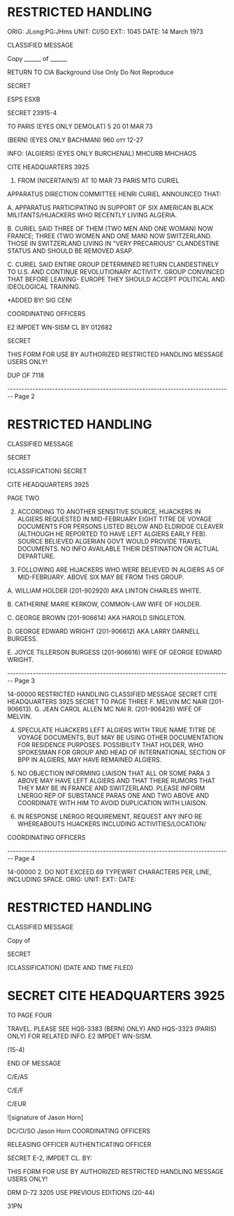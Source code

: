 # RESTRICTED HANDLING

ORIG: JLong:PG:JHms
UNIT: CI/SO
EXT:: 1045
DATE: 14 March 1973

CLASSIFIED MESSAGE

Copy ______ of ______

RETURN TO CIA
Background Use Only
Do Not Reproduce

SECRET

ESPS ESXB

SECRET
23915-4

TO PARIS (EYES ONLY DEMOLAT) 5 20 01 MAR 73

(BERN) (EYES ONLY BACHMAN) 960 отт 12-27

INFO: (ALGIERS) (EYES ONLY BURCHENAL)
MHCURB MHCHAOS

CITE HEADQUARTERS 3925

1. FROM (NICERTAIN/5) AT 10 MAR 73 PARIS MTG CURIEL

APPARATUS DIRECTION COMMITTEE HENRI CURIEL ANNOUNCED THAT:

A. APPARATUS PARTICIPATING IN SUPPORT OF SIX AMERICAN BLACK MILITANTS/HIJACKERS WHO RECENTLY LIVING ALGERIA.

B. CURIEL SAID THREE OF THEM (TWO MEN AND ONE WOMAN) NOW FRANCE; THREE (TWO WOMEN AND ONE MAN) NOW SWITZERLAND. THOSE IN SWITZERLAND LIVING IN "VERY PRECARIOUS" CLANDESTINE STATUS AND SHOULD BE REMOVED ASAP.

C. CURIEL SAID ENTIRE GROUP DETERMINED RETURN CLANDESTINELY TO U.S. AND CONTINUE REVOLUTIONARY ACTIVITY. GROUP CONVINCED THAT BEFORE LEAVING- EUROPE THEY SHOULD ACCEPT POLITICAL AND IDEOLOGICAL TRAINING.

*ADDED BY!
SIG CEN!

COORDINATING OFFICERS

E2 IMPDET WN-SISM
CL BY 012682

SECRET

THIS FORM FOR USE BY AUTHORIZED RESTRICTED HANDLING MESSAGE USERS ONLY!

DUP OF 7118


-------------------------------------------------------------------------------- Page 2

# RESTRICTED HANDLING

CLASSIFIED MESSAGE

SECRET

(CLASSIFICATION)
SECRET

CITE HEADQUARTERS 3925

PAGE TWO

2. ACCORDING TO ANOTHER SENSITIVE SOURCE, HIJACKERS IN ALGIERS REQUESTED IN MID-FEBRUARY EIGHT TITRE DE VOYAGE DOCUMENTS FOR PERSONS LISTED BELOW AND ELDRIDGE CLEAVER (ALTHOUGH HE REPORTED TO HAVE LEFT ALGIERS EARLY FEB).
   SOURCE BELIEVED ALGERIAN GOVT WOULD PROVIDE TRAVEL DOCUMENTS. NO INFO AVAILABLE THEIR DESTINATION OR ACTUAL DEPARTURE.

3. FOLLOWING ARE HIJACKERS WHO WERE BELIEVED IN ALGIERS AS OF MID-FEBRUARY. ABOVE SIX MAY BE FROM THIS GROUP.

A. WILLIAM HOLDER (201-902920) AKA LINTON CHARLES WHITE.

B. CATHERINE MARIE KERKOW, COMMON-LAW WIFE OF HOLDER.

C. GEORGE BROWN (201-906614) AKA HAROLD SINGLETON.

D. GEORGE EDWARD WRIGHT (201-906612) AKA LARRY DARNELL BURGESS.

E. JOYCE TILLERSON BURGESS (201-906616) WIFE OF GEORGE EDWARD WRIGHT.


-------------------------------------------------------------------------------- Page 3

14-00000
RESTRICTED HANDLING
CLASSIFIED MESSAGE
SECRET
CITE HEADQUARTERS 3925
SECRET
TO PAGE THREE
F. MELVIN MC NAIR (201-906613).
G. JEAN CAROL ALLEN MC NAI R. (201-906426)
WIFE OF MELVIN.

4. SPECULATE HIJACKERS LEFT ALGIERS WITH TRUE NAME TITRE DE VOYAGE DOCUMENTS, BUT MAY BE USING OTHER DOCUMENTATION FOR RESIDENCE PURPOSES. POSSIBILITY THAT HOLDER, WHO SPOKESMAN FOR GROUP AND HEAD OF INTERNATIONAL SECTION OF BPP IN ALGIERS, MAY HAVE REMAINED ALGIERS.

5. NO OBJECTION INFORMING LIAISON THAT ALL OR SOME PARA 3 ABOVE MAY HAVE LEFT ALGIERS AND THAT THERE RUMORS THAT THEY MAY BE IN FRANCE AND SWITZERLAND. PLEASE INFORM LNERGO REP OF SUBSTANCE PARAS ONE AND TWO ABOVE AND COORDINATE WITH HIM TO AVOID DUPLICATION WITH LIAISON.

6. IN RESPONSE LNERGO REQUIREMENT, REQUEST ANY INFO RE WHEREABOUTS HIJACKERS INCLUDING ACTIVITIES/LOCATION/

COORDINATING OFFICERS


-------------------------------------------------------------------------------- Page 4

14-00000
2. DO NOT EXCEED 69 TYPEWRIT CHARACTERS PER, LINE, INCLUDING SPACE.
ORIG:
UNIT:
EXT::
DATE:

# RESTRICTED HANDLING

CLASSIFIED MESSAGE

Copy of

SECRET

(CLASSIFICATION) (DATE AND TIME FILED)

# SECRET CITE HEADQUARTERS 3925

TO PAGE FOUR

TRAVEL. PLEASE SEE HQS-3383 (BERN) ONLY) AND HQS-3323 (PARIS) ONLY) FOR RELATED INFO. E2 IMPDET WN-SISM.

(15-4)

END OF MESSAGE

C/E/AS

C/E/F

C/EUR

![signature of Jason Horn]

DC/CI/SO Jason Horn COORDINATING OFFICERS

RELEASING OFFICER AUTHENTICATING OFFICER

SECRET E-2, IMPDET CL. BY:

THIS FORM FOR USE BY AUTHORIZED RESTRICTED HANDLING MESSAGE USERS ONLY!

DRM
D-72 3205 USE PREVIOUS EDITIONS (20-44)

31PN
